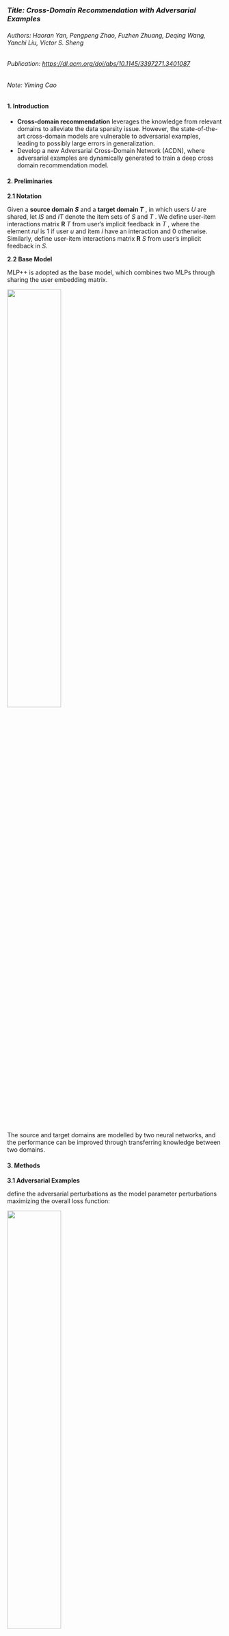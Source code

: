 ### *Title: Cross-Domain Recommendation with Adversarial Examples*

###### Authors: Haoran Yan, Pengpeng Zhao, Fuzhen Zhuang, Deqing Wang, Yanchi Liu, Victor S. Sheng

###### Publication: https://dl.acm.org/doi/abs/10.1145/3397271.3401087

###### Note: Yiming Cao



#### **1. Introduction**

- **Cross-domain recommendation** leverages the knowledge from relevant domains to alleviate the data sparsity issue. However, the state-of-the-art cross-domain models are vulnerable to adversarial examples, leading to possibly large errors in generalization.
- Develop a new Adversarial Cross-Domain Network (ACDN), where adversarial examples are dynamically generated to train a deep cross domain recommendation model.



#### 2. **Preliminaries**

**2.1  Notation**

Given a **source domain *S***  and a **target domain *T***  , in which users *U*  are shared, let *IS* and *IT* denote the item sets of  *S*  and  *T* . We define user-item interactions matrix **R** *T*  from user’s implicit feedback in  *T* , where the element *rui* is 1 if user *u* and item *i* have an interaction and 0 otherwise. Similarly, define user-item interactions matrix **R** *S*  from user’s implicit feedback in  *S*.

**2.2 Base Model**

MLP++ is adopted as the base model, which combines two MLPs through sharing the user embedding matrix. 

<img src="https://p3-tt-ipv6.byteimg.com/origin/pgc-image/bf8e93deed8040b7b3d5e8cbcc107ea4" width="50%" height="50%" />

The source and target domains are modelled by two neural networks, and the performance can be improved through transferring knowledge between two domains.





#### 3. Methods

**3.1  Adversarial Examples**

define the adversarial perturbations as the model parameter perturbations maximizing the overall loss function:

<img src="https://p26-tt.byteimg.com/origin/pgc-image/71ffba6c09c64a25927df2792c493cd9" width="50%" height="50%" />

- *n* is the perturbations on the embedding parameters 

- *θ emb* = *{* **P** ,  **Q** *t*,  **Q** *s}*

-  *θ f* = *{**θ**ft* *, **θ**fs* *}* is the parameters in output and hidden layers. 

  Essentially, the adversarial perturbations **n** *adv* is a kind of **gradient noise**. 





**3.2 Adversarial Cross-Domain Network**

<img src="https://p26-tt.byteimg.com/origin/pgc-image/6476619227de430f8214d146e7d68895" width="60%" height="60%" />

The objective function of ACDN is defined as follows:

<img src="https://p6-tt-ipv6.byteimg.com/origin/pgc-image/4564a487bd1a4775a770184918c55311" width="50%" height="50%" />

The architecture of the proposed model is shown in Fig. 1, which consists of four modules: 

- Input Layer

  First, the Input Layer adopts the one-hot encoding to encode user-item interaction indices.

- Embedding Layer

  Second, the one-hot encodings are embedded into continuous representations and add adversarial perturbations on them to construct adversarial examples in the Embedding Layer.

- Hidden Layers 

  Third, we transform the representations to the final ones in the Hidden Layers.

- Output Layer. 

     Finally, the Output Layer predicts the score with the final representations.





#### 4. Experiments

Table 1 summarizes the statistics of the **two real-world cross-domain datasets**. The first dataset Mobile contains data of user reading news and app installation. The **app installation** and **news reading** are the **target** and **source domain**, respectively. The second dataset Amazon contains the two largest categories, Books and Movies, where Books is the target domain and Movies is the source domain. On the two sparse datasets, we hope to **transfer knowledge form the source domain** to **improve the performance of the target domain recommendation**.

<img src="https://p9-tt-ipv6.byteimg.com/origin/pgc-image/6e176114e9bc46e199520e49cc5bd88e" width="50%" height="50%"/>

We use the **leave-one-out method** to evaluate the item recommendation model. We randomly sample one interaction for each user as the validation item to determine the model hyper-parameters. 

For each user, **one interaction** is reserved as the **test item** and **99 items which are not interacted** are randomly sampled as **negative examples**. We **evaluate the model by ranking the 100 items**. We adopt the **Hit Ratio (HR)**, the **Normalized Discounted Cumulative Gain (NDCG)** and the **Mean Reciprocal Rank (MRR)** as the evaluation metrics and cut the ranked list at K = 10. 

- *Baselines*
  - **BPRMF**
  - **MLP**
  - **CMF**
  - **CDCF**
  - **MLP++**
  - **CSN**
  - **CoNet**
  - **SCoNet**

